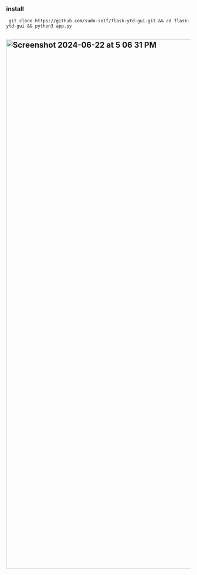### install
 ```
  git clone https://github.com/sudo-self/flask-ytd-gui.git && cd flask-ytd-gui && python3 app.py
```

## <img width="1440" alt="Screenshot 2024-06-22 at 5 06 31 PM" src="https://github.com/sudo-self/ytd-gui/assets/119916323/5f2bf6bb-d4a3-4a8c-b47f-36f52f6d9890">
